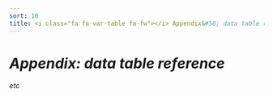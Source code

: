 ```yaml
---
sort: 10
title: <i class="fa fa-var-table fa-fw"></i> Appendix&#58; data table reference
---
```


# <i class="fa fa-var-table fa-fw"> Appendix: data table reference

etc <i class="fa fa-var-table fa-fw"> 
